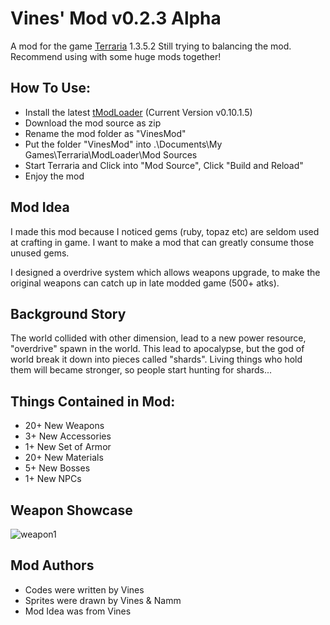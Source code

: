 # Vines' Mod v0.2.3 Alpha
A mod for the game [Terraria](https://en.wikipedia.org/wiki/Terraria) 1.3.5.2
Still trying to balancing the mod.
Recommend using with some huge mods together!

## How To Use:
* Install the latest [tModLoader](https://forums.terraria.org/index.php?threads/1-3-tmodloader-a-modding-api.23726/) (Current Version v0.10.1.5)
* Download the mod source as zip
* Rename the mod folder as "VinesMod"
* Put the folder "VinesMod" into .\Documents\My Games\Terraria\ModLoader\Mod Sources
* Start Terraria and Click into "Mod Source", Click "Build and Reload"
* Enjoy the mod

## Mod Idea
I made this mod because I noticed gems (ruby, topaz etc) are seldom used at crafting in game. I want to make a mod that can greatly consume those unused gems.

I designed a overdrive system which allows weapons upgrade, to make the original weapons can catch up in late modded game (500+ atks).

## Background Story
The world collided with other dimension, lead to a new power resource, "overdrive" spawn in the world. This lead to apocalypse, but the god of world break it down into pieces called "shards". Living things who hold them will became stronger, so people start hunting for shards...


## Things Contained in Mod:
* 20+ New Weapons
* 3+ New Accessories
* 1+ New Set of Armor
* 20+ New Materials
* 5+ New Bosses
* 1+ New NPCs

## Weapon Showcase
![weapon1](https://github.com/vinesmsuic/VinesMod/blob/master/Items/Weapons/Melee/ArcaneBright.png)


## Mod Authors
* Codes were written by Vines
* Sprites were drawn by Vines & Namm
* Mod Idea was from Vines